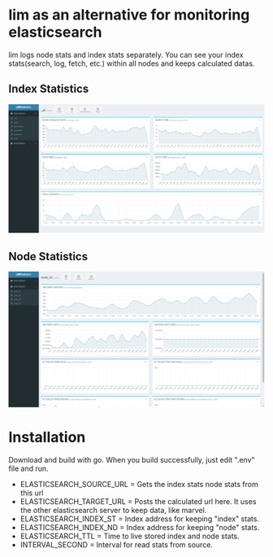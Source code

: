 # lim as an alternative for monitoring elasticsearch

lim logs node stats and index stats separately. You can see your index stats(search, log, fetch, etc.) within all nodes and keeps calculated datas.

## Index Statistics
![screen shot 2015-02-15 at 22 41 57](screenshots/index_stats.png)

## Node Statistics
![screen shot 2015-02-15 at 22 41 57](screenshots/node_stats.png)

# Installation

Download and build with go. When you build successfully, just edit ".env" file and run.

- ELASTICSEARCH_SOURCE_URL = Gets the index stats node stats from this url
- ELASTICSEARCH_TARGET_URL = Posts the calculated url here. It uses the other elasticsearch server to keep data, like marvel.
- ELASTICSEARCH_INDEX_ST = Index address for keeping "index" stats.
- ELASTICSEARCH_INDEX_ND = Index address for keeping "node" stats.
- ELASTICSEARCH_TTL = Time to live stored index and node stats.
- INTERVAL_SECOND = Interval for read stats from source.
